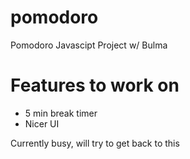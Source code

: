 # pomodoro
Pomodoro Javascipt Project w/ Bulma


# Features to work on
- 5 min break timer
- Nicer UI

Currently busy, will try to get back to this
